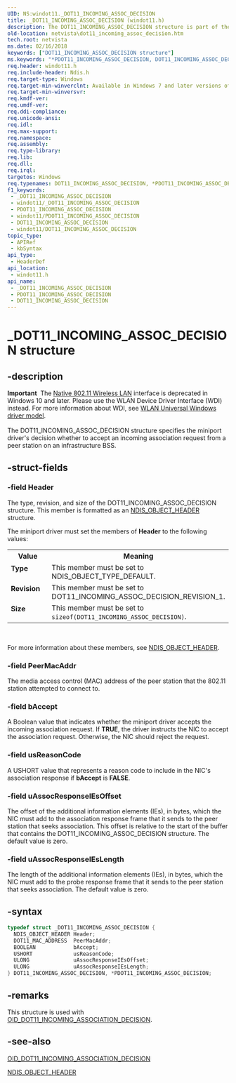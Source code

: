 ```yaml
---
UID: NS:windot11._DOT11_INCOMING_ASSOC_DECISION
title: _DOT11_INCOMING_ASSOC_DECISION (windot11.h)
description: The DOT11_INCOMING_ASSOC_DECISION structure is part of the Native 802.11 Wireless LAN interface, which is deprecated for Windows 10 and later.
old-location: netvista\dot11_incoming_assoc_decision.htm
tech.root: netvista
ms.date: 02/16/2018
keywords: ["DOT11_INCOMING_ASSOC_DECISION structure"]
ms.keywords: "*PDOT11_INCOMING_ASSOC_DECISION, DOT11_INCOMING_ASSOC_DECISION, DOT11_INCOMING_ASSOC_DECISION structure [Network Drivers Starting with Windows Vista], Native_802.11_data_types_d6449324-f2b1-492f-849b-d4510b44e94f.xml, PDOT11_INCOMING_ASSOC_DECISION, PDOT11_INCOMING_ASSOC_DECISION structure pointer [Network Drivers Starting with Windows Vista], Revision, Size, Type, _DOT11_INCOMING_ASSOC_DECISION, netvista.dot11_incoming_assoc_decision, windot11/DOT11_INCOMING_ASSOC_DECISION, windot11/PDOT11_INCOMING_ASSOC_DECISION"
req.header: windot11.h
req.include-header: Ndis.h
req.target-type: Windows
req.target-min-winverclnt: Available in Windows 7 and later versions of the Windows operating   systems.
req.target-min-winversvr: 
req.kmdf-ver: 
req.umdf-ver: 
req.ddi-compliance: 
req.unicode-ansi: 
req.idl: 
req.max-support: 
req.namespace: 
req.assembly: 
req.type-library: 
req.lib: 
req.dll: 
req.irql: 
targetos: Windows
req.typenames: DOT11_INCOMING_ASSOC_DECISION, *PDOT11_INCOMING_ASSOC_DECISION
f1_keywords:
 - _DOT11_INCOMING_ASSOC_DECISION
 - windot11/_DOT11_INCOMING_ASSOC_DECISION
 - PDOT11_INCOMING_ASSOC_DECISION
 - windot11/PDOT11_INCOMING_ASSOC_DECISION
 - DOT11_INCOMING_ASSOC_DECISION
 - windot11/DOT11_INCOMING_ASSOC_DECISION
topic_type:
 - APIRef
 - kbSyntax
api_type:
 - HeaderDef
api_location:
 - windot11.h
api_name:
 - _DOT11_INCOMING_ASSOC_DECISION
 - PDOT11_INCOMING_ASSOC_DECISION
 - DOT11_INCOMING_ASSOC_DECISION
---
```


# _DOT11_INCOMING_ASSOC_DECISION structure


## -description

<div class="alert"><b>Important</b>  The <a href="/previous-versions/windows/hardware/wireless/ff560689(v=vs.85)">Native 802.11 Wireless LAN</a> interface is deprecated in Windows 10 and later. Please use the WLAN Device Driver Interface (WDI) instead. For more information about WDI, see <a href="/windows-hardware/drivers/network/wifi-universal-driver-model">WLAN Universal Windows driver model</a>.</div><div> </div>The DOT11_INCOMING_ASSOC_DECISION structure specifies the miniport driver's decision whether to
  accept an incoming association request from a peer station on an infrastructure BSS.

## -struct-fields

### -field Header

The type, revision, and size of the DOT11_INCOMING_ASSOC_DECISION structure. This member is
     formatted as an
     <a href="..\objectheader\ns-objectheader-ndis_object_header.md">NDIS_OBJECT_HEADER</a> structure.


The miniport driver must set the members of
     <b>Header</b> to the following values:

<table>
<tr>
<th>Value</th>
<th>Meaning</th>
</tr>
<tr>
<td width="40%"><a id="Type"></a><a id="type"></a><a id="TYPE"></a><dl>
<dt><b>Type</b></dt>
</dl>
</td>
<td width="60%">
This member must be set to NDIS_OBJECT_TYPE_DEFAULT.

</td>
</tr>
<tr>
<td width="40%"><a id="Revision"></a><a id="revision"></a><a id="REVISION"></a><dl>
<dt><b>Revision</b></dt>
</dl>
</td>
<td width="60%">
This member must be set to DOT11_INCOMING_ASSOC_DECISION_REVISION_1.

</td>
</tr>
<tr>
<td width="40%"><a id="Size"></a><a id="size"></a><a id="SIZE"></a><dl>
<dt><b>Size</b></dt>
</dl>
</td>
<td width="60%">
This member must be set to
       <code>sizeof(DOT11_INCOMING_ASSOC_DECISION)</code>.

</td>
</tr>
</table>
 

For more information about these members, see
     <a href="..\objectheader\ns-objectheader-ndis_object_header.md">NDIS_OBJECT_HEADER</a>.

### -field PeerMacAddr

The media access control (MAC) address of the peer station that the 802.11 station attempted to
     connect to.

### -field bAccept

A Boolean value that indicates whether the miniport driver accepts the incoming association
     request. If <b>TRUE</b>, the driver instructs the NIC to accept the association request. Otherwise, the NIC
     should reject the request.

### -field usReasonCode

A USHORT value that represents a reason code to include in the NIC's association response if
     <b>bAccept</b> is <b>FALSE</b>.

### -field uAssocResponseIEsOffset

The offset of the additional information elements (IEs), in bytes, which the NIC must add to the
     association response frame that it sends to the peer station that seeks association. This offset is relative
     to the start of the buffer that contains the DOT11_INCOMING_ASSOC_DECISION structure. The default value
     is zero.

### -field uAssocResponseIEsLength

The length of the additional information elements (IEs), in bytes, which the NIC must add to the
     probe response frame that it sends to the peer station that seeks association. The default value is
     zero.

## -syntax

```cpp
typedef struct _DOT11_INCOMING_ASSOC_DECISION {
  NDIS_OBJECT_HEADER Header;
  DOT11_MAC_ADDRESS  PeerMacAddr;
  BOOLEAN            bAccept;
  USHORT             usReasonCode;
  ULONG              uAssocResponseIEsOffset;
  ULONG              uAssocResponseIEsLength;
} DOT11_INCOMING_ASSOC_DECISION, *PDOT11_INCOMING_ASSOC_DECISION;
```

## -remarks

This structure is used with
    <a href="/windows-hardware/drivers/ddi/windot11/ns-windot11-_dot11_incoming_assoc_decision_v2">
    OID_DOT11_INCOMING_ASSOCIATION_DECISION</a>.

## -see-also

<a href="/windows-hardware/drivers/ddi/windot11/ns-windot11-_dot11_incoming_assoc_decision_v2">
   OID_DOT11_INCOMING_ASSOCIATION_DECISION</a>



<a href="..\objectheader\ns-objectheader-ndis_object_header.md">NDIS_OBJECT_HEADER</a>


